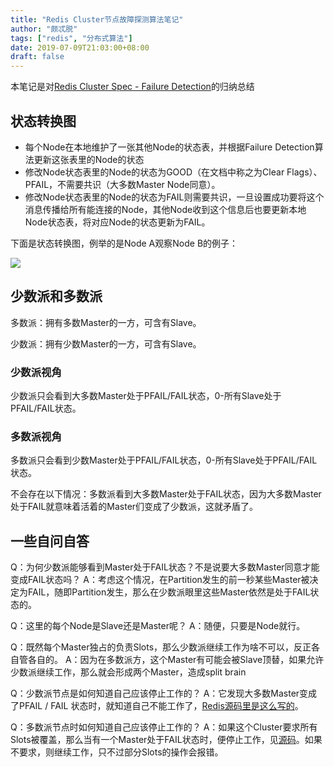 ```yaml
---
title: "Redis Cluster节点故障探测算法笔记"
author: "颇忒脱"
tags: ["redis", "分布式算法"]
date: 2019-07-09T21:03:00+08:00
draft: false
---
```


本笔记是对[Redis Cluster Spec - Failure Detection][redis-cluster-spec-fail-det]的归纳总结

<!--more-->

## 状态转换图

- 每个Node在本地维护了一张其他Node的状态表，并根据Failure Detection算法更新这张表里的Node的状态
- 修改Node状态表里的Node的状态为GOOD（在文档中称之为Clear Flags）、PFAIL，不需要共识（大多数Master Node同意）。
- 修改Node状态表里的Node的状态为FAIL则需要共识，一旦设置成功要将这个消息传播给所有能连接的Node，其他Node收到这个信息后也要更新本地Node状态表，将对应Node的状态更新为FAIL。

下面是状态转换图，例举的是Node A观察Node B的例子：

![](failure-detection.png)



## 少数派和多数派

多数派：拥有多数Master的一方，可含有Slave。

少数派：拥有少数Master的一方，可含有Slave。

### 少数派视角

少数派只会看到大多数Master处于PFAIL/FAIL状态，0-所有Slave处于PFAIL/FAIL状态。

### 多数派视角

多数派只会看到少数Master处于PFAIL/FAIL状态，0-所有Slave处于PFAIL/FAIL状态。

不会存在以下情况：多数派看到大多数Master处于FAIL状态，因为大多数Master处于FAIL就意味着活着的Master们变成了少数派，这就矛盾了。

## 一些自问自答

Q：为何少数派能够看到Master处于FAIL状态？不是说要大多数Master同意才能变成FAIL状态吗？
A：考虑这个情况，在Partition发生的前一秒某些Master被决定为FAIL，随即Partition发生，那么在少数派眼里这些Master依然是处于FAIL状态的。



Q：这里的每个Node是Slave还是Master呢？
A：随便，只要是Node就行。



Q：既然每个Master独占的负责Slots，那么少数派继续工作为啥不可以，反正各自管各自的。
A：因为在多数派方，这个Master有可能会被Slave顶替，如果允许少数派继续工作，那么就会形成两个Master，造成split brain



Q：少数派节点是如何知道自己应该停止工作的？
A：它发现大多数Master变成了PFAIL / FAIL 状态时，就知道自己不能工作了，[Redis源码里是这么写的][src-1]。



Q：多数派节点时如何知道自己应该停止工作的？
A：如果这个Cluster要求所有Slots被覆盖，那么当有一个Master处于FAIL状态时，便停止工作，见[源码][src-2]。如果不要求，则继续工作，只不过部分Slots的操作会报错。



[redis-cluster-spec-fail-det]: https://redis.io/topics/cluster-spec#failure-detection
[src-1]: https://github.com/antirez/redis/blob/fc0c9c8097/src/cluster.c#L3786-L3813
[src-2]: https://github.com/antirez/redis/blob/fc0c9c8097/src/cluster.c#L3770-L3779